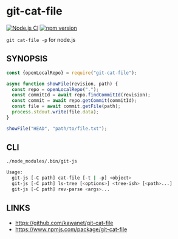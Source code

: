# git-cat-file

[![Node.js CI](https://github.com/kawanet/git-cat-file/workflows/Node.js%20CI/badge.svg?branch=main)](https://github.com/kawanet/git-cat-file/actions/)
[![npm version](https://img.shields.io/npm/v/git-cat-file)](https://www.npmjs.com/package/git-cat-file)

`git cat-file -p` for node.js

## SYNOPSIS

```js
const {openLocalRepo} = require("git-cat-file");

async function showFile(revision, path) {
  const repo = openLocalRepo(".");
  const commitId = await repo.findCommitId(revision);
  const commit = await repo.getCommit(commitId);
  const file = await commit.getFile(path);
  process.stdout.write(file.data);
}

showFile("HEAD", "path/to/file.txt");
```

## CLI

```sh
./node_modules/.bin/git-js

Usage:
  git-js [-C path] cat-file [-t | -p] <object>
  git-js [-C path] ls-tree [<options>] <tree-ish> [<path>...]
  git-js [-C path] rev-parse <args>...
```

## LINKS

- https://github.com/kawanet/git-cat-file
- https://www.npmjs.com/package/git-cat-file
